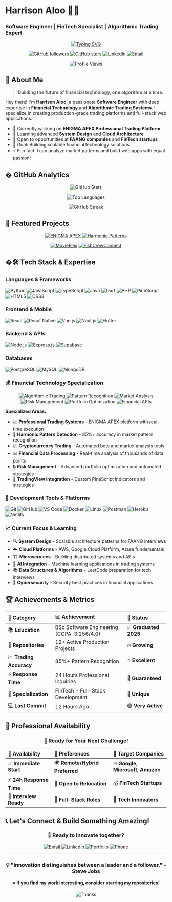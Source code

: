 # Harrison Aloo 👨‍💻
### Software Engineer | FinTech Specialist | Algorithmic Trading Expert

<div align="center">
  
  [![Typing SVG](https://readme-typing-svg.herokuapp.com?font=Fira+Code&pause=1000&width=435&lines=Full-Stack+Developer;Algorithmic+Trading+Expert;Financial+Technology+Specialist;Open+Source+Contributor)](https://git.io/typing-svg)
  
  [![GitHub followers](https://img.shields.io/github/followers/Flopchamp?style=social)](https://github.com/Flopchamp)
  [![GitHub stars](https://img.shields.io/github/stars/Flopchamp?style=social)](https://github.com/Flopchamp)
  [![LinkedIn](https://img.shields.io/badge/LinkedIn-harrisonaloo-0077B5?style=for-the-badge&logo=linkedin&logoColor=white)](https://linkedin.com/in/harrisonaloo)
  [![Email](https://img.shields.io/badge/Email-alooharrison7%40gmail.com-D14836?style=for-the-badge&logo=gmail&logoColor=white)](mailto:alooharrison7@gmail.com)
  
  ![Profile Views](https://komarev.com/ghpvc/?username=Flopchamp&color=brightgreen&style=for-the-badge)
  
</div>

## 🚀 About Me

> **Building the future of financial technology, one algorithm at a time.**

Hey there! I'm **Harrison Aloo**, a passionate **Software Engineer** with deep expertise in **Financial Technology** and **Algorithmic Trading Systems**. I specialize in creating production-grade trading platforms and full-stack web applications.

- 🔭 Currently working on **ENIGMA APEX Professional Trading Platform**
- 🌱 Learning advanced **System Design** and **Cloud Architecture**
- 💼 Open to opportunities at **FAANG companies** and **FinTech startups**
- 🎯 Goal: Building scalable financial technology solutions
- ⚡ Fun fact: I can analyze market patterns and build web apps with equal passion! 

## � GitHub Analytics

<div align="center">
  
  ![GitHub Stats](https://github-readme-stats.vercel.app/api?username=Flopchamp&show_icons=true&theme=radical&hide_border=true&bg_color=0D1117&title_color=F85D7F&icon_color=F8D866&text_color=FFFFFF)
  
  ![Top Languages](https://github-readme-stats.vercel.app/api/top-langs/?username=Flopchamp&layout=compact&theme=radical&hide_border=true&bg_color=0D1117&title_color=F85D7F&text_color=FFFFFF)
  
  ![GitHub Streak](https://github-readme-streak-stats.herokuapp.com/?user=Flopchamp&theme=radical&hide_border=true&background=0D1117&stroke=F85D7F&ring=F85D7F&fire=F8D866&currStreakLabel=FFFFFF&sideLabels=FFFFFF&currStreakNum=FFFFFF&sideNums=FFFFFF)
  
</div>

## 🚀 Featured Projects

<div align="center">

[![ENIGMA APEX](https://github-readme-stats.vercel.app/api/pin/?username=Flopchamp&repo=ENIGMA_APEX_PROFESSIONAL_ALGO_TRADER&theme=radical&hide_border=true&bg_color=0D1117&title_color=F85D7F&text_color=FFFFFF)](https://github.com/Flopchamp/ENIGMA_APEX_PROFESSIONAL_ALGO_TRADER)
[![Harmonic Patterns](https://github-readme-stats.vercel.app/api/pin/?username=Flopchamp&repo=harmonics-pattern-scanner&theme=radical&hide_border=true&bg_color=0D1117&title_color=F85D7F&text_color=FFFFFF)](https://github.com/Flopchamp/harmonics-pattern-scanner)

[![MovieFlex](https://github-readme-stats.vercel.app/api/pin/?username=Flopchamp&repo=MovieFlex&theme=radical&hide_border=true&bg_color=0D1117&title_color=F85D7F&text_color=FFFFFF)](https://github.com/Flopchamp/MovieFlex)
[![FishCrewConnect](https://github-readme-stats.vercel.app/api/pin/?username=Flopchamp&repo=FishCrewConnect&theme=radical&hide_border=true&bg_color=0D1117&title_color=F85D7F&text_color=FFFFFF)](https://github.com/Flopchamp/FishCrewConnect)

</div>

## �🛠️ Tech Stack & Expertise

### **Languages & Frameworks**
![Python](https://img.shields.io/badge/Python-3776AB?style=for-the-badge&logo=python&logoColor=white)
![JavaScript](https://img.shields.io/badge/JavaScript-F7DF1E?style=for-the-badge&logo=javascript&logoColor=black)
![TypeScript](https://img.shields.io/badge/TypeScript-3178C6?style=for-the-badge&logo=typescript&logoColor=white)
![Java](https://img.shields.io/badge/Java-ED8B00?style=for-the-badge&logo=openjdk&logoColor=white)
![Dart](https://img.shields.io/badge/Dart-0175C2?style=for-the-badge&logo=dart&logoColor=white)
![PHP](https://img.shields.io/badge/PHP-777BB4?style=for-the-badge&logo=php&logoColor=white)
![PineScript](https://img.shields.io/badge/PineScript-2962FF?style=for-the-badge&logo=tradingview&logoColor=white)
![HTML5](https://img.shields.io/badge/HTML5-E34F26?style=for-the-badge&logo=html5&logoColor=white)
![CSS3](https://img.shields.io/badge/CSS3-1572B6?style=for-the-badge&logo=css3&logoColor=white)

### **Frontend & Mobile**
![React](https://img.shields.io/badge/React-61DAFB?style=for-the-badge&logo=react&logoColor=black)
![React Native](https://img.shields.io/badge/React_Native-20232A?style=for-the-badge&logo=react&logoColor=61DAFB)
![Vue.js](https://img.shields.io/badge/Vue.js-35495E?style=for-the-badge&logo=vue.js&logoColor=4FC08D)
![Nuxt.js](https://img.shields.io/badge/Nuxt.js-00C58E?style=for-the-badge&logo=nuxt.js&logoColor=white)
![Flutter](https://img.shields.io/badge/Flutter-02569B?style=for-the-badge&logo=flutter&logoColor=white)

### **Backend & APIs**
![Node.js](https://img.shields.io/badge/Node.js-339933?style=for-the-badge&logo=node.js&logoColor=white)
![Express.js](https://img.shields.io/badge/Express.js-000000?style=for-the-badge&logo=express&logoColor=white)
![Supabase](https://img.shields.io/badge/Supabase-181818?style=for-the-badge&logo=supabase&logoColor=white)

### **Databases**
![PostgreSQL](https://img.shields.io/badge/PostgreSQL-316192?style=for-the-badge&logo=postgresql&logoColor=white)
![MySQL](https://img.shields.io/badge/MySQL-4479A1?style=for-the-badge&logo=mysql&logoColor=white)
![MongoDB](https://img.shields.io/badge/MongoDB-4EA94B?style=for-the-badge&logo=mongodb&logoColor=white)

### 💰 **Financial Technology Specialization**
<div align="center">

![Algorithmic Trading](https://img.shields.io/badge/Algorithmic%20Trading-Expert-FF6B6B?style=for-the-badge&labelColor=2C3E50)
![Pattern Recognition](https://img.shields.io/badge/Pattern%20Recognition-85%25%20Accuracy-4ECDC4?style=for-the-badge&labelColor=2C3E50)
![Market Analysis](https://img.shields.io/badge/Market%20Analysis-Real%20Time-45B7D1?style=for-the-badge&labelColor=2C3E50)
![Risk Management](https://img.shields.io/badge/Risk%20Management-Advanced-96CEB4?style=for-the-badge&labelColor=2C3E50)
![Portfolio Optimization](https://img.shields.io/badge/Portfolio%20Optimization-Automated-FECA57?style=for-the-badge&labelColor=2C3E50)
![Financial APIs](https://img.shields.io/badge/Financial%20APIs-Integration-FF9FF3?style=for-the-badge&labelColor=2C3E50)

</div>

**Specialized Areas:**
- 📈 **Professional Trading Systems** - ENIGMA APEX platform with real-time execution
- 🎯 **Harmonic Pattern Detection** - 85%+ accuracy in market pattern recognition
- 💹 **Cryptocurrency Trading** - Automated bots and market analysis tools
- 📊 **Financial Data Processing** - Real-time analysis of thousands of data points
- 🔒 **Risk Management** - Advanced portfolio optimization and automated strategies
- 📱 **TradingView Integration** - Custom PineScript indicators and strategies

### 🎯 **Development Tools & Platforms**
![Git](https://img.shields.io/badge/Git-F05032?style=for-the-badge&logo=git&logoColor=white)
![GitHub](https://img.shields.io/badge/GitHub-181717?style=for-the-badge&logo=github&logoColor=white)
![VS Code](https://img.shields.io/badge/VS%20Code-007ACC?style=for-the-badge&logo=visual-studio-code&logoColor=white)
![Docker](https://img.shields.io/badge/Docker-2496ED?style=for-the-badge&logo=docker&logoColor=white)
![Linux](https://img.shields.io/badge/Linux-FCC624?style=for-the-badge&logo=linux&logoColor=black)
![Postman](https://img.shields.io/badge/Postman-FF6C37?style=for-the-badge&logo=postman&logoColor=white)
![Heroku](https://img.shields.io/badge/Heroku-430098?style=for-the-badge&logo=heroku&logoColor=white)
![Netlify](https://img.shields.io/badge/Netlify-00C7B7?style=for-the-badge&logo=netlify&logoColor=white)

### 📈 **Current Focus & Learning**
- 🔍 **System Design** - Scalable architecture patterns for FAANG interviews
- ☁️ **Cloud Platforms** - AWS, Google Cloud Platform, Azure fundamentals
- 🏗️ **Microservices** - Building distributed systems and APIs
- 🤖 **AI Integration** - Machine learning applications in trading systems
- 📚 **Data Structures & Algorithms** - LeetCode preparation for tech interviews
- 🔐 **Cybersecurity** - Security best practices in financial applications

## 🏆 Achievements & Metrics

<div align="center">

| 🎯 **Category** | 📊 **Achievement** | 🎉 **Status** |
|:---|:---|:---|
| 📚 **Education** | BSc Software Engineering (CGPA: 3.256/4.0) | ✅ **Graduated 2025** |
| 💼 **Repositories** | 12+ Active Production Projects | 🔥 **Growing** |
| 📈 **Trading Accuracy** | 85%+ Pattern Recognition | ⭐ **Excellent** |
| ⚡ **Response Time** | 24 Hours Professional Inquiries | 🚀 **Guaranteed** |
| 🌟 **Specialization** | FinTech + Full-Stack Development | 🎯 **Unique** |
| 💻 **Last Commit** | 12 Hours Ago | 🟢 **Very Active** |

</div>

## 🌟 Professional Availability

<div align="center">

### 🎯 **Ready for Your Next Challenge!**

</div>

| 🚀 **Availability** | 📍 **Preferences** | 🎯 **Target Companies** |
|:---|:---|:---|
| ✅ **Immediate Start** | 🌍 **Remote/Hybrid Preferred** | 🔥 **Google, Microsoft, Amazon** |
| ⚡ **24h Response Time** | 🚀 **Open to Relocation** | 💰 **FinTech Startups** |
| 💼 **Interview Ready** | 🎯 **Full-Stack Roles** | 🏢 **Tech Innovators** |

## 📞 Let's Connect & Build Something Amazing!

<div align="center">

### 🤝 **Ready to innovate together?**

[![Email](https://img.shields.io/badge/📧%20Email-alooharrison7%40gmail.com-D14836?style=for-the-badge&logo=gmail&logoColor=white)](mailto:alooharrison7@gmail.com)
[![LinkedIn](https://img.shields.io/badge/💼%20LinkedIn-Harrison%20Aloo-0077B5?style=for-the-badge&logo=linkedin&logoColor=white)](https://linkedin.com/in/harrisonaloo)
[![Portfolio](https://img.shields.io/badge/🌐%20Portfolio-Visit%20My%20Website-4285F4?style=for-the-badge)](https://your-portfolio-link.com)
[![Phone](https://img.shields.io/badge/📱%20Phone-%2B254%20769%20719%20322-25D366?style=for-the-badge&logo=whatsapp&logoColor=white)](tel:+254769719322)

</div>

---

<div align="center">

### 💡 **"Innovation distinguishes between a leader and a follower."** - Steve Jobs

**⭐ If you find my work interesting, consider starring my repositories!**

![Thanks](https://img.shields.io/badge/Thanks%20for%20visiting!-Come%20back%20soon!-FF6B6B?style=for-the-badge)

</div>
